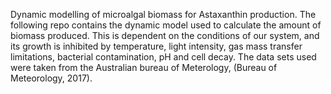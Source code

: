 Dynamic modelling of microalgal biomass for Astaxanthin production. 
The following repo contains the dynamic model used to calculate the amount of biomass produced. This is dependent on the conditions of our system, and its growth is inhibited by 
temperature, light intensity, gas mass transfer limitations, bacterial contamination, pH and cell decay. The data sets used were taken from the Australian bureau of Meterology, 
(Bureau of Meteorology, 2017). 


